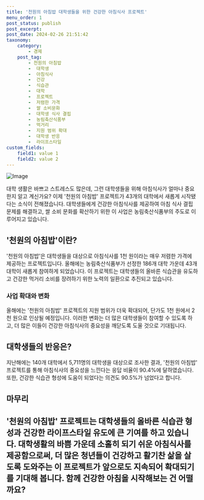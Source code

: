 ```yaml
---
title: '천원의 아침밥 대학생들을 위한 건강한 아침식사 프로젝트'
menu_order: 1
post_status: publish
post_excerpt: 
post_date: 2024-02-26 21:51:42
taxonomy:
    category:
        - 경제
    post_tag:
        - 천원의 아침밥
        -  대학생
        -  아침식사
        -  건강
        -  식습관
        -  대학
        -  프로젝트
        -  저렴한 가격
        -  쌀 소비문화
        -  대학생 식사 결핍
        -  농림축산식품부
        -  먹거리
        -  지원 범위 확대
        -  대학생 반응
        -  라이프스타일
custom_fields:
    field1: value 1
    field2: value 2
---
```


![Image](https://imgnews.pstatic.net/image/215/2024/02/25/A202402250072_1_20240226071101310.jpg?type=w647)

대학 생활은 바쁘고 스트레스도 많은데, 그런 대학생들을 위해 아침식사가 얼마나 중요한지 알고 계신가요? 이제 '천원의 아침밥' 프로젝트가 43개의 대학에서 새롭게 시작됐다는 소식이 전해졌습니다. 대학생들에게 건강한 아침식사를 제공하여 아침 식사 결핍 문제를 해결하고, 쌀 소비 문화를 확산하기 위한 이 사업은 농림축산식품부의 주도로 이루어지고 있습니다.
## '천원의 아침밥'이란?
'천원의 아침밥'은 대학생들을 대상으로 아침식사를 1천 원이라는 매우 저렴한 가격에 제공하는 프로젝트입니다. 올해에는 농림축산식품부가 선정한 186개 대학 가운데 43개 대학이 새롭게 참여하게 되었습니다. 이 프로젝트는 대학생들의 올바른 식습관을 유도하고 건강한 먹거리 소비를 장려하기 위한 노력의 일환으로 추진되고 있습니다.
### 사업 확대와 변화
올해에는 '천원의 아침밥' 프로젝트의 지원 범위가 더욱 확대되어, 단가도 1천 원에서 2천 원으로 인상될 예정입니다. 이러한 변화는 더 많은 대학생들이 참여할 수 있도록 하고, 더 많은 이들이 건강한 아침식사의 중요성을 깨닫도록 도울 것으로 기대됩니다.
## 대학생들의 반응은?
지난해에는 140개 대학에서 5,711명의 대학생을 대상으로 조사한 결과, '천원의 아침밥' 프로젝트를 통해 아침식사의 중요성을 느낀다는 응답 비율이 90.4%에 달하였습니다. 또한, 건강한 식습관 형성에 도움이 되었다는 의견도 90.5%가 넘었다고 합니다.
## 마무리
'천원의 아침밥' 프로젝트는 대학생들의 올바른 식습관 형성과 건강한 라이프스타일 유도에 큰 기여를 하고 있습니다. 대학생활의 바쁨 가운데 소홀히 되기 쉬운 아침식사를 제공함으로써, 더 많은 청년들이 건강하고 활기찬 삶을 살도록 도와주는 이 프로젝트가 앞으로도 지속되어 확대되기를 기대해 봅니다. 함께 건강한 아침을 시작해보는 건 어떨까요? 
---
